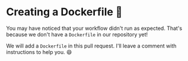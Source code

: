 # Creating a Dockerfile 🐳

You may have noticed that your workflow didn't run as expected. That's because we don't have a `Dockerfile` in our repository yet!

We will add a `Dockerfile` in this pull request. I'll leave a comment with instructions to help you. 😄